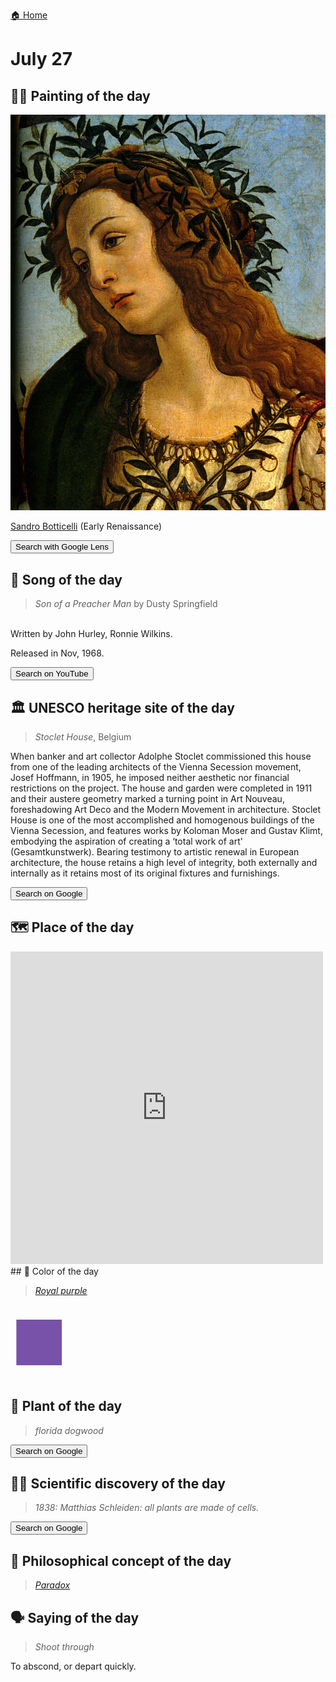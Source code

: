 
[🏠 Home](../../index.md)

# July 27

## 🧑‍🎨 Painting of the day

<img width="600" src="../img/Sandro_Botticelli_4.jpg">

[Sandro Botticelli](http://en.wikipedia.org/wiki/Sandro_Botticelli) (Early Renaissance)

<button class="btn btn-success"
onclick=" window.open('https://lens.google.com/uploadbyurl?url=https://iretes.github.io/one-a-day/data/img/Sandro_Botticelli_4.jpg','_blank')">
Search with Google Lens
</button>

## 🎼 Song of the day

> *Son of a Preacher Man*
by Dusty Springfield

<br />Written by John Hurley, Ronnie Wilkins.

Released in Nov, 1968.

<button class="btn btn-success"
onclick=" window.open('http://www.youtube.com/search?q=Son of a Preacher Man by Dusty Springfield','_blank')">
Search on YouTube
</button>

## 🏛️ UNESCO heritage site of the day

> *Stoclet House*, Belgium

<p>When banker and art collector Adolphe Stoclet commissioned this house from one of the leading architects of the Vienna Secession movement, Josef Hoffmann, in 1905, he imposed neither aesthetic nor financial restrictions on the project. The house and garden were completed in 1911 and their austere geometry marked a turning point in Art Nouveau, foreshadowing Art Deco and the Modern Movement in architecture. Stoclet House is one of the most accomplished and homogenous buildings of the Vienna Secession, and features works by Koloman Moser and Gustav Klimt, embodying the aspiration of creating a &lsquo;total work of art' (Gesamtkunstwerk). Bearing testimony to artistic renewal in European architecture, the house retains a high level of integrity, both externally and internally as it retains most of its original fixtures and furnishings.</p>

<button class="btn btn-success"
onclick=" window.open('http://www.google.com/search?q=Stoclet House','_blank')">
Search on Google
</button>

## 🗺️ Place of the day

<iframe
src="https://www.mapcrunch.com"
name="mapcrunch"
width="500"
height="500"
allowTransparency="true"
scrolling="no"
frameborder="0"
>
</iframe>
## 🎨 Color of the day

> *[Royal purple](https://en.wikipedia.org/wiki/Shades_of_purple#Royal_purple:_17th_century)*

<div style="color:#7851A9; font-size: 100px;">&#9632;</div>

## 🌿 Plant of the day

> *florida dogwood*

<button class="btn btn-success"
onclick=" window.open('http://www.google.com/search?q=florida dogwood','_blank')">
Search on Google
</button>

## 🧑‍🔬 Scientific discovery of the day

> *1838: Matthias Schleiden: all plants are made of cells.*

<button class="btn btn-success"
onclick=" window.open('http://www.google.com/search?q=1838: Matthias Schleiden: all plants are made of cells.','_blank')">
Search on Google
</button>

## 💭 Philosophical concept of the day

> *[Paradox](https://en.wikipedia.org/wiki/Paradox)*

## 🗣️ Saying of the day

> *Shoot through*

To abscond, or depart quickly.
